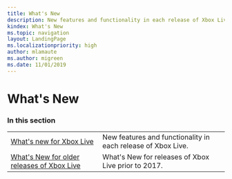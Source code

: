 ```yaml
---
title: What's New
description: New features and functionality in each release of Xbox Live.
kindex: What's New
ms.topic: navigation
layout: LandingPage
ms.localizationpriority: high
author: mlamaute
ms.author: migreen
ms.date: 11/01/2019
---
```


# What's New


### In this section

|     |     |
| --- | --- |
| [What's new for Xbox Live](live-whats-new.md) | New features and functionality in each release of Xbox Live. |
| [What's New for older releases of Xbox Live](archived/live-whats-new-archived-nav.md) | What's New for releases of Xbox Live prior to 2017. |
